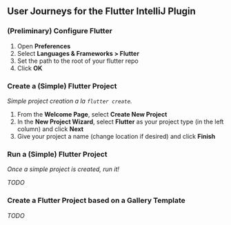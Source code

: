 ## User Journeys for the Flutter IntelliJ Plugin

### (Preliminary) Configure Flutter

1. Open **Preferences**
2. Select **Languages & Frameworks > Flutter**
3. Set the path to the root of your flutter repo
4. Click **OK**

### Create a (Simple) Flutter Project

*Simple project creation a la `flutter create`.*

1. From the **Welcome Page**, select **Create New Project**
2. In the **New Project Wizard**, select **Flutter** as your project type (in the left column) and click **Next**
3. Give your project a name (change location if desired) and click **Finish**

### Run a (Simple) Flutter Project

*Once a simple project is created, run it!*

_TODO_

### Create a Flutter Project based on a Gallery Template 

_TODO_
